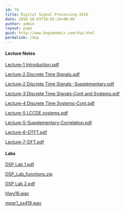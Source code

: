 ```yaml
---
id: 74
title: Digital Signal Processing-2016
date: 2016-10-03T18:01:24+00:00
author: admin
layout: page
guid: http://www.begumdemir.com/dsp.html
permalink: /dsp
---
```

<h4>Lecture Notes</h4>

<a href="./assets/docs/dsp/Lecture-1 Introduction.pdf">Lecture-1 Introduction.pdf</a>

<a href="./assets/docs/dsp/Lecture-2 Discrete Time Signals.pdf">Lecture-2 Discrete Time Signals.pdf</a>

<a href="./assets/docs/dsp/Lecture-2 Discrete Time Signals -Supplementary.pdf">Lecture-2 Discrete Time Signals -Supplementary.pdf</a>

<a href="./assets/docs/dsp/Lecture-3 Discrete Time Signals-Cont and Systems.pdf">Lecture-3 Discrete Time Signals-Cont and Systems.pdf</a>

<a href="./assets/docs/dsp/Lecture-4 Discrete Time Systems-Cont.pdf">Lecture-4 Discrete Time Systems-Cont.pdf</a>

<a href="./assets/docs/dsp/Lecture-5 LCCDE systems.pdf">Lecture-5 LCCDE systems.pdf</a>

<a href="./assets/docs/dsp/Lecture-5-Supplementary-Correlation.pdf">Lecture-5-Supplementary-Correlation.pdf</a>

<a href="./assets/docs/dsp/Lecture-6-DTFT.pdf">Lecture-6-DTFT.pdf</a>

<a href="./assets/docs/dsp/Lecture-7-DFT.pdf">Lecture-7-DFT.pdf</a>

<h4>Labs</h4>

<a href="./assets/docs/dsp/DSP Lab 1.pdf">DSP Lab 1.pdf</a>

<a href="./assets/docs/dsp/DSP_Lab_functions.zip">DSP_Lab_functions.zip</a>

<a href="./assets/docs/dsp/DSP Lab 2.pdf">DSP Lab 2.pdf</a>

<a href="./assets/docs/dsp/hlwy16.wav">hlwy16.wav</a>

<a href="./assets/docs/dsp/mpgr1_sx419.wav">mpgr1_sx419.wav</a>


 
			